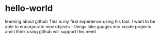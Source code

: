 # hello-world
learning about github
This is my first experience using his tool.  I want to be able to encorporate new objects - things lake gauges into xcode projects and i think using github will support this need
